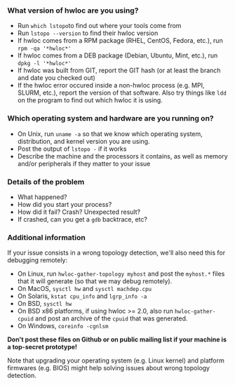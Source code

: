 ### What version of hwloc are you using?

* Run `which lstopo`to find out where your tools come from
* Run `lstopo --version` to find their hwloc version
* If hwloc comes from a RPM package (RHEL, CentOS, Fedora, etc.), run `rpm -qa '*hwloc*'`
* If hwloc comes from a DEB package (Debian, Ubuntu, Mint, etc.), run `dpkg -l '*hwloc*'`
* If hwloc was built from GIT, report the GIT hash (or at least the branch and date you checked out)
* If the hwloc error occured inside a non-hwloc process (e.g. MPI, SLURM, etc.), report the version of that software. Also try things like `ldd` on the program to find out which hwloc it is using.

### Which operating system and hardware are you running on?

* On Unix, run `uname -a` so that we know which operating system, distribution, and kernel version you are using.
* Post the output of `lstopo -` if it works
* Describe the machine and the processors it contains, as well as memory and/or peripherals if they matter to your issue

### Details of the problem

* What happened?
* How did you start your process?
* How did it fail? Crash? Unexpected result?
* If crashed, can you get a `gdb` backtrace, etc?

### Additional information

If your issue consists in a wrong topology detection, we'll also need this for debugging remotely:
* On Linux, run `hwloc-gather-topology myhost` and post the `myhost.*` files that it will generate (so that we may debug remotely).
* On MacOS, `sysctl hw` and `sysctl machdep.cpu`
* On Solaris, `kstat cpu_info` and `lgrp_info -a`
* On BSD, `sysctl hw`
* On BSD x86 platforms, if using hwloc >= 2.0, also run `hwloc-gather-cpuid` and post an archive of the `cpuid` that was generated.
* On Windows, `coreinfo -cgnlsm`

**Don't post these files on Github or on public mailing list if your machine is a top-secret prototype!**

Note that upgrading your operating system (e.g. Linux kernel) and platform firmwares (e.g. BIOS) might help solving issues about wrong topology detection.

